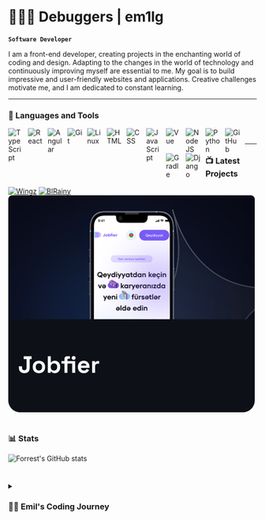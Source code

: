 # 🧑🏻‍💻‍️ Debuggers | em1lg

**`Software Developer`**

I am a front-end developer, creating projects in the enchanting world of coding and design. Adapting to the changes in the world of technology and continuously improving myself are essential to me. My goal is to build impressive and user-friendly websites and applications. Creative challenges motivate me, and I am dedicated to constant learning.

---

### 🧰 Languages and Tools

<img align="left" alt="TypeScript" width="30px" style="padding-right:10px;" src="https://cdn.jsdelivr.net/gh/devicons/devicon/icons/typescript/typescript-plain.svg" />
<img align="left" alt="React" width="30px" style="padding-right:10px;" src="https://cdn.jsdelivr.net/gh/devicons/devicon/icons/react/react-original.svg" />
<img align="left" alt="Angular" width="30px" style="padding-right:10px;" src="https://cdn.jsdelivr.net/gh/devicons/devicon/icons/angularjs/angularjs-plain.svg" />
<img align="left" alt="Git" width="30px" style="padding-right:10px;" src="https://cdn.jsdelivr.net/gh/devicons/devicon/icons/git/git-original.svg" />
<img align="left" alt="Linux" width="30px" style="padding-right:10px;" src="https://cdn.jsdelivr.net/gh/devicons/devicon/icons/linux/linux-original.svg" />
<img align="left" alt="HTML" width="30px" style="padding-right:10px;" src="https://cdn.jsdelivr.net/gh/devicons/devicon/icons/html5/html5-plain.svg" />
<img align="left" alt="CSS" width="30px" style="padding-right:10px;" src="https://cdn.jsdelivr.net/gh/devicons/devicon/icons/css3/css3-plain.svg" />
<img align="left" alt="JavaScript" width="30px" style="padding-right:10px;" src="https://cdn.jsdelivr.net/gh/devicons/devicon/icons/javascript/javascript-plain.svg" />
<img align="left" alt="Vue" width="30px" style="padding-right:10px;" src="https://cdn.jsdelivr.net/gh/devicons/devicon/icons/vuejs/vuejs-original.svg" />
<img align="left" alt="NodeJS" width="30px" style="padding-right:10px;" src="https://cdn.jsdelivr.net/gh/devicons/devicon/icons/nodejs/nodejs-original.svg" />
<img align="left" alt="Python" width="30px" style="padding-right:10px;" src="https://cdn.jsdelivr.net/gh/devicons/devicon/icons/python/python-plain.svg" />
<img align="left" alt="GitHub" width="30px" style="padding-right:10px;" src="https://cdn.jsdelivr.net/gh/devicons/devicon/icons/github/github-original.svg" />
<img align="left" alt="Gradle" width="30px" style="padding-right:10px;" src="https://cdn.jsdelivr.net/gh/devicons/devicon/icons/gradle/gradle-plain.svg" />
<img align="left" alt="Django" width="30px" style="padding-right:10px;" src="https://cdn.jsdelivr.net/gh/devicons/devicon/icons/django/django-plain.svg" />
<br />

---

### 📺 Latest Projects

<!-- BEGIN PROJECT-CARDS -->
[![Wingz](./images/wingz.svg "WingZ")](https://www.wingz.az)
[![BIRainy](./images/birainy.svg "BIRainy")](https://www.birainy.com)
[![Jobfier](./images/jobfier.svg "Jobfier")](https://www.jobfier.com)
<!-- END PROJECT-CARDS -->

#


### 📊 Stats

![Forrest's GitHub stats](https://github-readme-stats.vercel.app/api?username=em1lg&show_icons=true&theme=gruvbox)

#

<details>
 <summary><h3>👨‍💻 Emil's Coding Journey</h3></summary>
   I embarked on my coding journey with curiosity and passion for technology. As a front-end developer, I started exploring the magical world of coding and design. Embracing the ever-changing landscape of technology, I made it my mission to keep learning and improving.

Step by step, I honed my skills, creating projects that challenged and excited me. Building user-friendly websites and applications became my focus, and I found joy in crafting impressive user experiences.

Every project presented unique creative challenges, fueling my motivation to learn and grow continuously. The journey of constant learning has become an integral part of my life as a developer.

In this coding journey, I've come to realize that the possibilities are endless, and the learning never stops. With each new challenge, I thrive and embrace the excitement of what lies ahead in the world of coding.

[website]: https://debuggers.az

